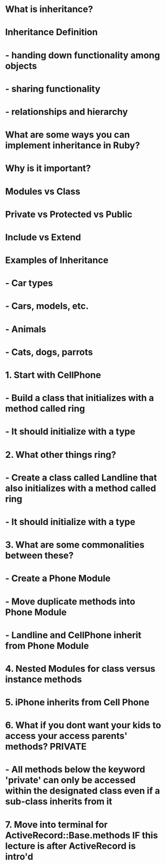 # What is inheritance?
# Inheritance Definition
# - handing down functionality among objects
# - sharing functionality
# - relationships and hierarchy

# What are some ways you can implement inheritance in Ruby?
# Why is it important?
# Modules vs Class
# Private vs Protected vs Public
# Include vs Extend

# Examples of Inheritance
# - Car types
#   - Cars, models, etc.
# - Animals
#   - Cats, dogs, parrots

# 1. Start with CellPhone
#   - Build a class that initializes with a method called ring
#   - It should initialize with a type
# 2. What other things ring? 
#   - Create a class called Landline that also initializes with a method called ring
#   - It should initialize with a type
# 3. What are some commonalities between these? 
#   - Create a Phone Module
#   - Move duplicate methods into Phone Module
#   - Landline and CellPhone inherit from Phone Module
# 4. Nested Modules for class versus instance methods
# 5. iPhone inherits from Cell Phone
# 6. What if you dont want your kids to access your access parents' methods? PRIVATE
#   - All methods below the keyword 'private' can only be accessed within the designated class even if a sub-class inherits from it
# 7. Move into terminal for ActiveRecord::Base.methods IF this lecture is after ActiveRecord is intro'd
